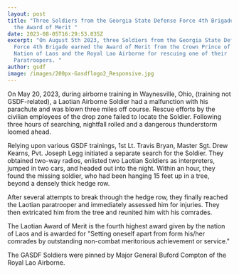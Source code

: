 ```yaml
---
layout: post
title: "Three Soldiers from the Georgia State Defense Force 4th Brigade earned
  the Award of Merit "
date: 2023-08-05T16:29:53.035Z
excerpt: "On August 5th 2023, three Soldiers from the Georgia State Defense
  Force 4th Brigade earned the Award of Merit from the Crown Prince of the
  Nation of Laos and the Royal Lao Airborne for rescuing one of their
  Paratroopers. "
author: gsdf
image: /images/200px-Gasdflogo2_Responsive.jpg
---
```

On May 20, 2023, during airborne training in Waynesville, Ohio, (training not GSDF-related), a Laotian Airborne Soldier had a malfunction with his parachute and was blown three miles off course. Rescue efforts by the civilian employees of the drop zone failed to locate the Soldier. Following three hours of searching, nightfall rolled and a dangerous thunderstorm loomed ahead.

Relying upon various GSDF trainings, 1st Lt. Travis Bryan, Master Sgt. Drew Kearns, Pvt. Joseph Legg initiated a separate search for the Soldier. They obtained two-way radios, enlisted two Laotian Soldiers as interpreters, jumped in two cars, and headed out into the night. Within an hour, they found the missing soldier, who had been hanging 15 feet up in a tree, beyond a densely thick hedge row. 

After several attempts to break through the hedge row, they finally reached the Laotian paratrooper and immediately assessed him for injuries. They then extricated him from the tree and reunited him with his comrades. 

The Laotian Award of Merit is the fourth highest award given by the nation of Laos and is awarded for "Setting oneself apart from form his/her comrades by outstanding non-combat meritorious achievement or service."

The GASDF Soldiers were pinned by Major General Buford Compton of the Royal Lao Airborne.